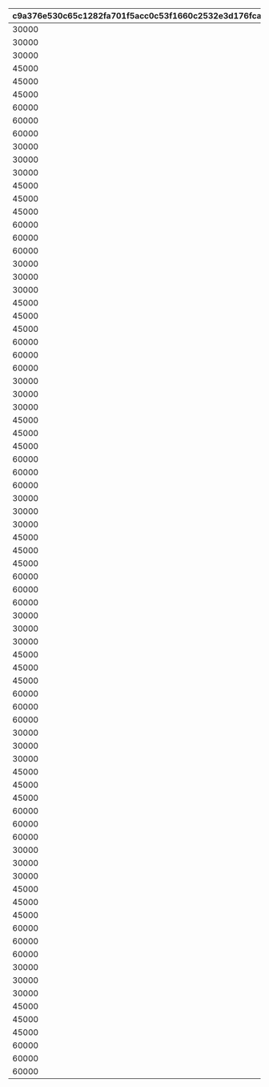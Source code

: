 |c9a376e530c65c1282fa701f5acc0c53f1660c2532e3d176fcaaccccbe695e62|bc6e44026ef55bee1f72176db36ff6bf0fe71a7399eb0b176e7508c05b9ceeb8|ee261624c0ab16fbd7938340639bc759f9b49398db5d7bfc3de03e4b992220e7|ca643779a6122002291e5690ac31ac7777009e513b593efceb1c45bd588f0ba3|ec06dcc926d932601d3aed7bdcf6634726851772a75aa8ecab061674423af2bb|7c1b4c56f993e4c0b97e90c9a515649c64dc14962189b2bee41debbef0b4e4ec|ec99b738f1ac642472c3b65383fdb4a5404cf579b5caf71c31ce09312eaa10b9|25e1cc9f32729e7215d0b5bdb381aba724de51d19a0d5b4d08ca949da21513bb|14a8c2fdd6f66c714077af2b5b3616a83b3696c9aa930129be239e3f0f01ea6d|
| --- | --- | --- | --- | --- | --- | --- | --- | --- |
|30000|0|50|100111|0|5000|0|20000|0|
|30000|0|50|100112|0|5000|0|20000|0|
|30000|0|50|100113|0|5000|0|20000|0|
|45000|0|125|100121|0|12500|0|30000|0|
|45000|0|125|100122|0|12500|0|30000|0|
|45000|0|125|100123|0|12500|0|30000|0|
|60000|0|200|100131|0|20000|0|40000|0|
|60000|0|200|100132|0|20000|0|40000|0|
|60000|0|200|100133|0|20000|0|40000|0|
|30000|0|50|100211|0|5000|0|20000|0|
|30000|0|50|100212|0|5000|0|20000|0|
|30000|0|50|100213|0|5000|0|20000|0|
|45000|0|125|100221|0|12500|0|30000|0|
|45000|0|125|100222|0|12500|0|30000|0|
|45000|0|125|100223|0|12500|0|30000|0|
|60000|0|200|100231|0|20000|0|40000|0|
|60000|0|200|100232|0|20000|0|40000|0|
|60000|0|200|100233|0|20000|0|40000|0|
|30000|0|50|100311|0|5000|0|20000|0|
|30000|0|50|100312|0|5000|0|20000|0|
|30000|0|50|100313|0|5000|0|20000|0|
|45000|0|125|100321|0|12500|0|30000|0|
|45000|0|125|100322|0|12500|0|30000|0|
|45000|0|125|100323|0|12500|0|30000|0|
|60000|0|200|100331|0|20000|0|40000|0|
|60000|0|200|100332|0|20000|0|40000|0|
|60000|0|200|100333|0|20000|0|40000|0|
|30000|0|50|100411|0|5000|0|20000|0|
|30000|0|50|100412|0|5000|0|20000|0|
|30000|0|50|100413|0|5000|0|20000|0|
|45000|0|125|100421|0|12500|0|30000|0|
|45000|0|125|100422|0|12500|0|30000|0|
|45000|0|125|100423|0|12500|0|30000|0|
|60000|0|200|100431|0|20000|0|40000|0|
|60000|0|200|100432|0|20000|0|40000|0|
|60000|0|200|100433|0|20000|0|40000|0|
|30000|0|50|100511|0|5000|0|20000|0|
|30000|0|50|100512|0|5000|0|20000|0|
|30000|0|50|100513|0|5000|0|20000|0|
|45000|0|125|100521|0|12500|0|30000|0|
|45000|0|125|100522|0|12500|0|30000|0|
|45000|0|125|100523|0|12500|0|30000|0|
|60000|0|200|100531|0|20000|0|40000|0|
|60000|0|200|100532|0|20000|0|40000|0|
|60000|0|200|100533|0|20000|0|40000|0|
|30000|0|50|100611|0|5000|0|20000|0|
|30000|0|50|100612|0|5000|0|20000|0|
|30000|0|50|100613|0|5000|0|20000|0|
|45000|0|125|100621|0|12500|0|30000|0|
|45000|0|125|100622|0|12500|0|30000|0|
|45000|0|125|100623|0|12500|0|30000|0|
|60000|0|200|100631|0|20000|0|40000|0|
|60000|0|200|100632|0|20000|0|40000|0|
|60000|0|200|100633|0|20000|0|40000|0|
|30000|0|50|100711|0|5000|0|20000|0|
|30000|0|50|100712|0|5000|0|20000|0|
|30000|0|50|100713|0|5000|0|20000|0|
|45000|0|125|100721|0|12500|0|30000|0|
|45000|0|125|100722|0|12500|0|30000|0|
|45000|0|125|100723|0|12500|0|30000|0|
|60000|0|200|100731|0|20000|0|40000|0|
|60000|0|200|100732|0|20000|0|40000|0|
|60000|0|200|100733|0|20000|0|40000|0|
|30000|0|50|100811|0|5000|0|20000|0|
|30000|0|50|100812|0|5000|0|20000|0|
|30000|0|50|100813|0|5000|0|20000|0|
|45000|0|125|100821|0|12500|0|30000|0|
|45000|0|125|100822|0|12500|0|30000|0|
|45000|0|125|100823|0|12500|0|30000|0|
|60000|0|200|100831|0|20000|0|40000|0|
|60000|0|200|100832|0|20000|0|40000|0|
|60000|0|200|100833|0|20000|0|40000|0|
|30000|0|50|100911|0|5000|0|20000|0|
|30000|0|50|100912|0|5000|0|20000|0|
|30000|0|50|100913|0|5000|0|20000|0|
|45000|0|125|100921|0|12500|0|30000|0|
|45000|0|125|100922|0|12500|0|30000|0|
|45000|0|125|100923|0|12500|0|30000|0|
|60000|0|200|100931|0|20000|0|40000|0|
|60000|0|200|100932|0|20000|0|40000|0|
|60000|0|200|100933|0|20000|0|40000|0|